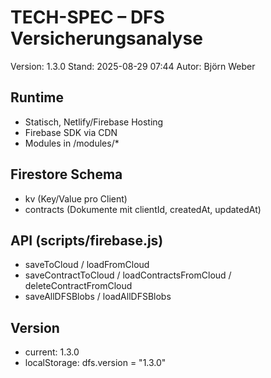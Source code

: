 # TECH-SPEC – DFS Versicherungsanalyse
Version: 1.3.0
Stand: 2025-08-29 07:44
Autor: Björn Weber

## Runtime
- Statisch, Netlify/Firebase Hosting
- Firebase SDK via CDN
- Modules in /modules/*

## Firestore Schema
- kv (Key/Value pro Client)
- contracts (Dokumente mit clientId, createdAt, updatedAt)

## API (scripts/firebase.js)
- saveToCloud / loadFromCloud
- saveContractToCloud / loadContractsFromCloud / deleteContractFromCloud
- saveAllDFSBlobs / loadAllDFSBlobs

## Version
- current: 1.3.0
- localStorage: dfs.version = "1.3.0"
